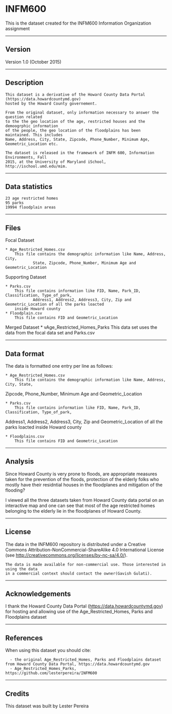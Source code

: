 # INFM600
This is the dataset created for the INFM600 Information Organization assignment

-------
Version
-------

Version 1.0 (October 2015)

-----------
Description
-----------

    This dataset is a derivative of the Howard County Data Portal (https://data.howardcountymd.gov) 
    hosted by the Howard County governement.

    From the original dataset, only information necessary to answer the question related 
    to the the geo location of the age, restricted houses and the demoogrphic information 
    of the people, the geo location of the floodplains has been maintained. This includes
    Name, Address, City, State, Zipcode, Phone_Number, Minimum Age, Geometric_Location etc.
    
    The dataset is released in the framework of INFM 600, Information Environments, Fall
    2015, at the University of Maryland iSchool, http://ischool.umd.edu/mim.

---------------
Data statistics
---------------

	23 age restricted homes
	95 parks
	19994 floodplain areas
	
-----
Files
-----
Focal Dataset

	* Age_Restricted_Homes.csv
		This file contains the demographic information like Name, Address, City, 
                State, Zipcode, Phone_Number, Minimum Age and Geometric_Location

Supporting Dataset

	* Parks.csv
		This file contains information like FID, Name, Park_ID, Classification, Type_of_park, 
                Address1, Address2, Address3, City, Zip and Geometric_Location of all the parks loacted 
		inside Howard county 																
 	* Floodplain.csv
		This file contains FID and Geometric_Location

Merged Dataset
	* vAge_Restricted_Homes_Parks
		This data set uses the data from the focal data set and Parks.csv

-----------
Data format
-----------

   The data is formatted one entry per line as follows:
   
	* Age_Restricted_Homes.csv
		This file contains the demographic information like Name, Address, City, State, 
Zipcode, Phone_Number, Minimum Age and Geometric_Location
	
	* Parks.csv
		This file contains information like FID, Name, Park_ID, Classification, Type_of_park, 
Address1, Address2, Address3, City, Zip and Geometric_Location of all the parks loacted inside Howard county

 	* Floodplains.csv
		This file contains FID and Geometric_Location

-----------
Analysis
-----------
Since Howard County is very prone to floods, are appropriate measures taken for the prevention of the floods, protection of the elderly folks who mostly have their residntial houses in the floodplanes and mitigation of the flooding?

I viewed all the three datasets taken from Howard County data portal on an interactive map and one can see that most of the age restricted homes belonging to the elderly lie in the floodplanes of Howard County.

------- 
License
-------
The data in the INFM600 repository is distributed under a Creative Commons Attribution-NonCommercial-ShareAlike 4.0 International License (see http://creativecommons.org/licenses/by-nc-sa/4.0/).

	The data is made available for non-commercial use. Those interested in using the data 
	in a commercial context should contact the owner(Gavish Gulati).

----------------
Acknowledgements
----------------

   I thank the Howard County Data Portal (https://data.howardcountymd.gov) 
   for hosting and allowing use of the Age_Restricted_Homes, Parks and Floodplains 
   dataset

----------
References
----------

   When using this dataset you should cite:
   
      - the original Age_Restricted_Homes, Parks and Floodplains dataset from Howard County Data Portal, https://data.howardcountymd.gov
      - Age_Restricted_Homes_Parks, https://github.com/lesterpereira/INFM600
      

-------
Credits
-------

   This dataset was built by Lester Pereira
